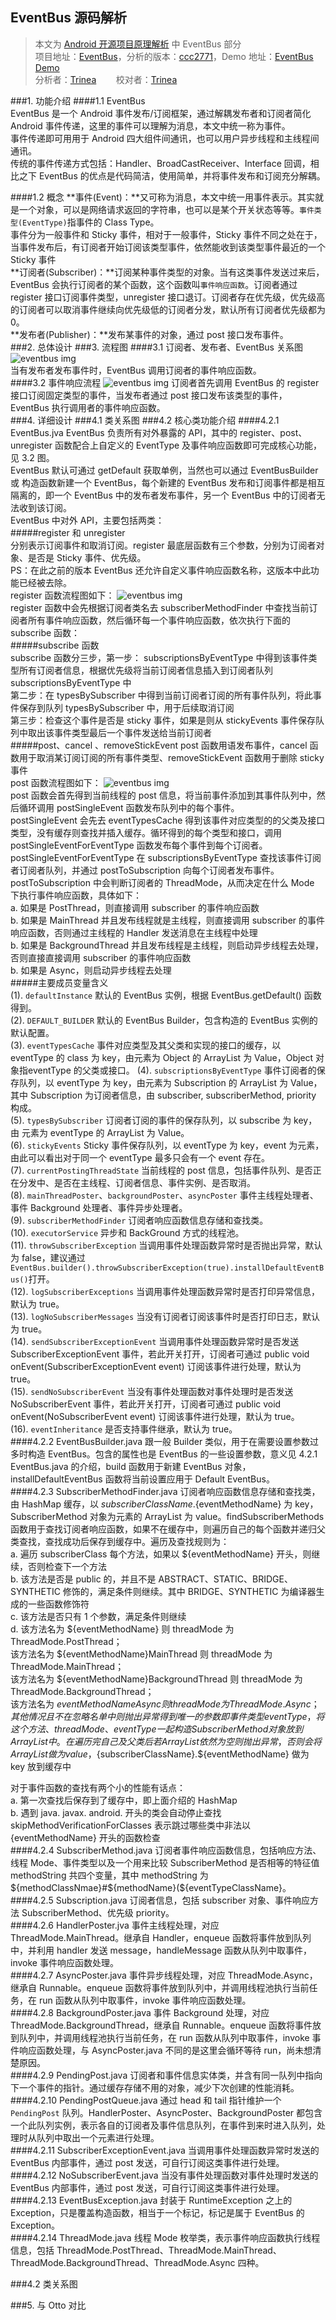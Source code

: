 EventBus 源码解析
----------------
> 本文为 [Android 开源项目原理解析](https://github.com/android-cn/android-open-project-analysis) 中 EventBus 部分  
> 项目地址：[EventBus](https://github.com/greenrobot/EventBus)，分析的版本：[ccc2771](https://github.com/greenrobot/EventBus/commit/ccc2771199f958a34bd4ea6c90d0a8c671c2e70a "Commit id is ccc2771199f958a34bd4ea6c90d0a8c671c2e70a")，Demo 地址：[EventBus Demo](https://github.com/android-cn/android-open-project-demo/tree/master/eventbus-demo)    
> 分析者：[Trinea](https://github.com/trinea)&nbsp;&nbsp;&nbsp;&nbsp;&nbsp;&nbsp;&nbsp;&nbsp;校对者：[Trinea](https://github.com/trinea)   

###1. 功能介绍
####1.1 EventBus  
EventBus 是一个 Android 事件发布/订阅框架，通过解耦发布者和订阅者简化 Android 事件传递，这里的事件可以理解为消息，本文中统一称为事件。  
事件传递即可用用于 Android 四大组件间通讯，也可以用户异步线程和主线程间通讯。    
传统的事件传递方式包括：Handler、BroadCastReceiver、Interface 回调，相比之下 EventBus 的优点是代码简洁，使用简单，并将事件发布和订阅充分解耦。  

####1.2 概念
**事件(Event)：**又可称为消息，本文中统一用事件表示。其实就是一个对象，可以是网络请求返回的字符串，也可以是某个开关状态等等。`事件类型(EventType)`指事件的 Class Type。  
事件分为一般事件和 Sticky 事件，相对于一般事件，Sticky 事件不同之处在于，当事件发布后，有订阅者开始订阅该类型事件，依然能收到该类型事件最近的一个 Sticky 事件  
**订阅者(Subscriber)：**订阅某种事件类型的对象。当有这类事件发送过来后，EventBus 会执行订阅者的某个函数，这个函数叫`事件响应函数`。订阅者通过 register 接口订阅事件类型，unregister 接口退订。订阅者存在优先级，优先级高的订阅者可以取消事件继续向优先级低的订阅者分发，默认所有订阅者优先级都为 0。    
**发布者(Publisher)：**发布某事件的对象，通过 post 接口发布事件。  
###2. 总体设计
###3. 流程图
####3.1 订阅者、发布者、EventBus 关系图
![eventbus img](uml/flow-chart1.png)  
当有发布者发布事件时，EventBus 调用订阅者的事件响应函数。  
####3.2 事件响应流程
![eventbus img](uml/flow-chart2.png)
订阅者首先调用 EventBus 的 register 接口订阅固定类型的事件，当发布者通过 post 接口发布该类型的事件，EventBus 执行调用者的事件响应函数。  
###4. 详细设计
###4.1 类关系图
###4.2 核心类功能介绍
####4.2.1 EventBus.jva 
EventBus 负责所有对外暴露的 API，其中的 register、post、unregister 函数配合上自定义的 EventType 及事件响应函数即可完成核心功能，见 3.2 图。  
EventBus 默认可通过 getDefault 获取单例，当然也可以通过 EventBusBuilder 或 构造函数新建一个 EventBus，每个新建的 EventBus 发布和订阅事件都是相互隔离的，即一个 EventBus 中的发布者发布事件，另一个 EventBus 中的订阅者无法收到该订阅。  
EventBus 中对外 API，主要包括两类：  
#####register 和 unregister  
分别表示订阅事件和取消订阅。register 最底层函数有三个参数，分别为订阅者对象、是否是 Sticky 事件、优先级。  
PS：在此之前的版本 EventBus 还允许自定义事件响应函数名称，这版本中此功能已经被去除。  
register 函数流程图如下：
![eventbus img](uml/register-flow-chart.png)  
register 函数中会先根据订阅者类名去 subscriberMethodFinder 中查找当前订阅者所有事件响应函数，然后循环每一个事件响应函数，依次执行下面的 subscribe 函数：  
#####subscribe 函数  
subscribe 函数分三步，第一步： subscriptionsByEventType 中得到该事件类型所有订阅者信息，根据优先级将当前订阅者信息插入到订阅者队列 subscriptionsByEventType 中  
第二步：在 typesBySubscriber 中得到当前订阅者订阅的所有事件队列，将此事件保存到队列 typesBySubscriber 中，用于后续取消订阅  
第三步：检查这个事件是否是 sticky 事件，如果是则从 stickyEvents 事件保存队列中取出该事件类型最后一个事件发送给当前订阅者  
#####post、cancel 、removeStickEvent
post 函数用语发布事件，cancel 函数用于取消某订阅订阅的所有事件类型、removeStickEvent 函数用于删除 sticky 事件  
post 函数流程图如下：
![eventbus img](uml/post-flow-chart.png)  
post 函数会首先得到当前线程的 post 信息，将当前事件添加到其事件队列中，然后循环调用 postSingleEvent 函数发布队列中的每个事件。  
postSingleEvent 会先去 eventTypesCache 得到该事件对应类型的的父类及接口类型，没有缓存则查找并插入缓存。循环得到的每个类型和接口，调用 postSingleEventForEventType 函数发布每个事件到每个订阅者。  
postSingleEventForEventType 在 subscriptionsByEventType 查找该事件订阅者订阅者队列，并通过 postToSubscription 向每个订阅者发布事件。  
postToSubscription 中会判断订阅者的 ThreadMode，从而决定在什么 Mode 下执行事件响应函数，具体如下：  
a. 如果是 PostThread，则直接调用 subscriber 的事件响应函数  
b. 如果是 MainThread 并且发布线程就是主线程，则直接调用 subscriber 的事件响应函数，否则通过主线程的 Handler 发送消息在主线程中处理  
b. 如果是 BackgroundThread 并且发布线程是主线程，则启动异步线程去处理，否则直接直接调用 subscriber 的事件响应函数  
b. 如果是 Async，则启动异步线程去处理  
#####主要成员变量含义   
(1). `defaultInstance` 默认的 EventBus 实例，根据 EventBus.getDefault() 函数得到。  
(2). `DEFAULT_BUILDER` 默认的 EventBus Builder，包含构造的 EventBus 实例的默认配置。  
(3). `eventTypesCache` 事件对应类型及其父类和实现的接口的缓存，以 eventType 的 class 为 key，由元素为 Object 的 ArrayList 为 Value，Object 对象指eventType 的父类或接口。 
(4). `subscriptionsByEventType` 事件订阅者的保存队列，以 eventType 为 key，由元素为 Subscription 的 ArrayList 为 Value，其中 Subscription 为订阅者信息，由 subscriber, subscriberMethod, priority 构成。  
(5). `typesBySubscriber` 订阅者订阅的事件的保存队列，以 subscribe 为 key，由 元素为 eventType 的 ArrayList 为 Value。  
(6). `stickyEvents` Sticky 事件保存队列，以 eventType 为 key，event 为元素，由此可以看出对于同一个 eventType 最多只会有一个 event 存在。  
(7). `currentPostingThreadState` 当前线程的 post 信息，包括事件队列、是否正在分发中、是否在主线程、订阅者信息、事件实例、是否取消。  
(8). `mainThreadPoster`、`backgroundPoster`、`asyncPoster` 事件主线程处理者、事件 Background 处理者、事件异步处理者。  
(9). `subscriberMethodFinder` 订阅者响应函数信息存储和查找类。  
(10). `executorService` 异步和 BackGround 方式的线程池。  
(11). `throwSubscriberException` 当调用事件处理函数异常时是否抛出异常，默认为 false，建议通过`EventBus.builder().throwSubscriberException(true).installDefaultEventBus()`打开。   
(12). `logSubscriberExceptions` 当调用事件处理函数异常时是否打印异常信息，默认为 true。   
(13). `logNoSubscriberMessages` 当没有订阅者订阅该事件时是否打印日志，默认为 true。  
(14). `sendSubscriberExceptionEvent` 当调用事件处理函数异常时是否发送 SubscriberExceptionEvent 事件，若此开关打开，订阅者可通过 public void onEvent(SubscriberExceptionEvent event) 订阅该事件进行处理，默认为 true。  
(15). `sendNoSubscriberEvent` 当没有事件处理函数对事件处理时是否发送 NoSubscriberEvent 事件，若此开关打开，订阅者可通过 public void onEvent(NoSubscriberEvent event) 订阅该事件进行处理，默认为 true。  
(16). `eventInheritance` 是否支持事件继承，默认为 true。  
####4.2.2 EventBusBuilder.java
跟一般 Builder 类似，用于在需要设置参数过多时构造 EventBus。包含的属性也是 EventBus 的一些设置参数，意义见 4.2.1 EventBus.java 的介绍，build 函数用于新建 EventBus 对象，installDefaultEventBus 函数将当前设置应用于 Default EventBus。  
####4.2.3 SubscriberMethodFinder.java
订阅者响应函数信息存储和查找类，由 HashMap 缓存，以 ${subscriberClassName}.${eventMethodName} 为 key，SubscriberMethod 对象为元素的 ArrayList 为 value。findSubscriberMethods 函数用于查找订阅者响应函数，如果不在缓存中，则遍历自己的每个函数并递归父类查找，查找成功后保存到缓存中。遍历及查找规则为：  
a. 遍历 subscriberClass 每个方法，如果以 ${eventMethodName} 开头，则继续，否则检查下一个方法  
b. 该方法是否是 public 的，并且不是 ABSTRACT、STATIC、BRIDGE、SYNTHETIC 修饰的，满足条件则继续。其中 BRIDGE、SYNTHETIC 为编译器生成的一些函数修饰符  
c. 该方法是否只有 1 个参数，满足条件则继续  
d. 该方法名为 ${eventMethodName} 则 threadMode 为 ThreadMode.PostThread；  
该方法名为 ${eventMethodName}MainThread 则 threadMode 为 ThreadMode.MainThread；  
该方法名为 ${eventMethodName}BackgroundThread 则 threadMode 为 ThreadMode.BackgroundThread；  
该方法名为 ${eventMethodName}Async 则 threadMode 为 ThreadMode.Async；其他情况且不在忽略名单中则抛出异常  
得到唯一的参数即事件类型 eventType，将这个方法、threadMode、eventType 一起构造 SubscriberMethod 对象放到 ArrayList 中。  
在遍历完自己及父类后若 ArrayList 依然为空则抛出异常，否则会将 ArrayList 做为 value，${subscriberClassName}.${eventMethodName} 做为 key 放到缓存中  

对于事件函数的查找有两个小的性能有话点：  
a. 第一次查找后保存到了缓存中，即上面介绍的 HashMap  
b. 遇到 java. javax. android. 开头的类会自动停止查找  
skipMethodVerificationForClasses 表示跳过哪些类中非法以 {eventMethodName} 开头的函数检查  
####4.2.4 SubscriberMethod.java
订阅者事件响应函数信息，包括响应方法、线程 Mode、事件类型以及一个用来比较 SubscriberMethod 是否相等的特征值 methodString 共四个变量，其中 methodString 为 ${methodClassNmae}#${methodName}(${eventTypeClassName}。  
####4.2.5 Subscription.java
订阅者信息，包括 subscriber 对象、事件响应方法 SubscriberMethod、优先级 priority。  
####4.2.6 HandlerPoster.jva
事件主线程处理，对应 ThreadMode.MainThread。继承自 Handler，enqueue 函数将事件放到队列中，并利用 handler 发送 message，handleMessage 函数从队列中取事件，invoke 事件响应函数处理。  
####4.2.7 AsyncPoster.java
事件异步线程处理，对应 ThreadMode.Async，继承自 Runnable。enqueue 函数将事件放到队列中，并调用线程池执行当前任务，在 run  函数从队列中取事件，invoke 事件响应函数处理。  
####4.2.8 BackgroundPoster.java
事件 Background 处理，对应 ThreadMode.BackgroundThread，继承自 Runnable。enqueue 函数将事件放到队列中，并调用线程池执行当前任务，在 run  函数从队列中取事件，invoke 事件响应函数处理，与 AsyncPoster.java 不同的是这里会循环等待 run，尚未想清楚原因。  
####4.2.9 PendingPost.java
订阅者和事件信息实体类，并含有同一队列中指向下一个事件的指针。通过缓存存储不用的对象，减少下次创建的性能消耗。  
####4.2.10 PendingPostQueue.java
通过 head 和 tail 指针维护一个 `PendingPost` 队列。HandlerPoster、AsyncPoster、BackgroundPoster 都包含一个此队列实例，表示各自的订阅者及事件信息队列，在事件到来时进入队列，处理时从队列中取出一个元素进行处理。  
####4.2.11 SubscriberExceptionEvent.java
当调用事件处理函数异常时发送的 EventBus 内部事件，通过 post 发送，可自行订阅这类事件进行处理。  
####4.2.12 NoSubscriberEvent.java
当没有事件处理函数对事件处理时发送的 EventBus 内部事件，通过 post 发送，可自行订阅这类事件进行处理。  
####4.2.13 EventBusException.java
封装于 RuntimeException 之上的 Exception，只是覆盖构造函数，相当于一个标记，标记是属于 EventBus 的 Exception。  
####4.2.14 ThreadMode.java
线程 Mode 枚举类，表示事件响应函数执行线程信息，包括 ThreadMode.PostThread、ThreadMode.MainThread、ThreadMode.BackgroundThread、ThreadMode.Async 四种。  
   
###4.2 类关系图

###5. 与 Otto 对比
